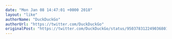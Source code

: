 ```yaml
---
date: "Mon Jan 08 14:47:01 +0000 2018"
layout: "like"
authorName: "DuckDuckGo"
authorUrl: "https://twitter.com/DuckDuckGo"
originalPost: "https://twitter.com/DuckDuckGo/status/950378312249036801"
---
```

